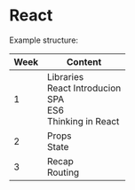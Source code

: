  # React

 Example structure:

|Week | Content |
| --- | ------- |
| 1 | Libraries <br> React Introducion <br> SPA <br> ES6 <br> Thinking in React |
| 2 | Props <br> State |
| 3 | Recap <br> Routing |
